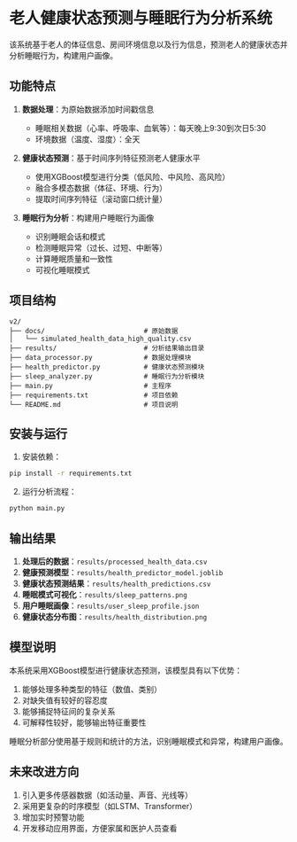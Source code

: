 # 老人健康状态预测与睡眠行为分析系统

该系统基于老人的体征信息、房间环境信息以及行为信息，预测老人的健康状态并分析睡眠行为，构建用户画像。

## 功能特点

1. **数据处理**：为原始数据添加时间戳信息
   - 睡眠相关数据（心率、呼吸率、血氧等）：每天晚上9:30到次日5:30
   - 环境数据（温度、湿度）：全天

2. **健康状态预测**：基于时间序列特征预测老人健康水平
   - 使用XGBoost模型进行分类（低风险、中风险、高风险）
   - 融合多模态数据（体征、环境、行为）
   - 提取时间序列特征（滚动窗口统计量）

3. **睡眠行为分析**：构建用户睡眠行为画像
   - 识别睡眠会话和模式
   - 检测睡眠异常（过长、过短、中断等）
   - 计算睡眠质量和一致性
   - 可视化睡眠模式

## 项目结构

```
v2/
├── docs/                         # 原始数据
│   └── simulated_health_data_high_quality.csv
├── results/                      # 分析结果输出目录
├── data_processor.py             # 数据处理模块
├── health_predictor.py           # 健康状态预测模块
├── sleep_analyzer.py             # 睡眠行为分析模块
├── main.py                       # 主程序
├── requirements.txt              # 项目依赖
└── README.md                     # 项目说明
```

## 安装与运行

1. 安装依赖：

```bash
pip install -r requirements.txt
```

2. 运行分析流程：

```bash
python main.py
```

## 输出结果

1. **处理后的数据**：`results/processed_health_data.csv`
2. **健康预测模型**：`results/health_predictor_model.joblib`
3. **健康状态预测结果**：`results/health_predictions.csv`
4. **睡眠模式可视化**：`results/sleep_patterns.png`
5. **用户睡眠画像**：`results/user_sleep_profile.json`
6. **健康状态分布图**：`results/health_distribution.png`

## 模型说明

本系统采用XGBoost模型进行健康状态预测，该模型具有以下优势：

1. 能够处理多种类型的特征（数值、类别）
2. 对缺失值有较好的容忍度
3. 能够捕捉特征间的复杂关系
4. 可解释性较好，能够输出特征重要性

睡眠分析部分使用基于规则和统计的方法，识别睡眠模式和异常，构建用户画像。

## 未来改进方向

1. 引入更多传感器数据（如活动量、声音、光线等）
2. 采用更复杂的时序模型（如LSTM、Transformer）
3. 增加实时预警功能
4. 开发移动应用界面，方便家属和医护人员查看 